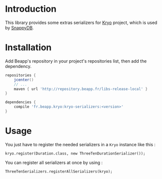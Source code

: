# Introduction

This library provides some extras serializers for [Kryo](https://github.com/EsotericSoftware/kryo) project, which is used by [SnappyDB](https://github.com/nhachicha/SnappyDB).

# Installation

Add Beapp's repository in your project's repositories list, then add the dependency.

```groovy
repositories {
    jcenter()
    // ...
    maven { url 'http://repository.beapp.fr/libs-release-local' }
}

dependencies {
    compile 'fr.beapp.kryo:kryo-serializers:<version>'
}
```

# Usage

You just have to register the needed serializers in a `Kryo` instance like this :

```
kryo.register(Duration.class, new ThreeTenDurationSerializer());
```

You can register all serializers at once by using :

```
ThreeTenSerializers.registerAllSerializers(kryo);
```
